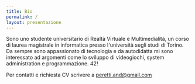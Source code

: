 ```yaml
---
title: Bio
permalink: /
layout: presentazione
---
```


Sono uno studente universitario di Realtà Virtuale e Multimedialità, un corso di laurea magistrale in informatica presso l'università segli studi di Torino. Da sempre sono appassionato di tecnologia e da autodidatta mi sono interessato ad argomenti come lo sviluppo di videogiochi, system administration e programmazione. 42!

Per contatti e richiesta CV scrivere a <peretti.and@gmail.com>
